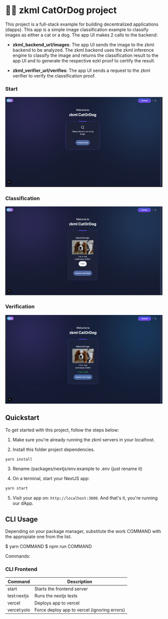 # 🐶🐱 zkml CatOrDog project

This project is a full-stack example for building decentralized applications (dapps). This app is a simple image classification example to classify images as either a cat or a dog. The app UI makes 2 calls to the backend:

- **zkml_backend_url/images**: The app UI sends the image to the zkml backend to be analyzed. The zkml backend uses the zkml inference engine to classify the image and returns the classification result to the app UI and to generate the respective ezkl proof to certify the result.

- **zkml_verifier_url/verifies**: The app UI sends a request to the zkml verifier to verify the classification proof.

### Start

<img src="packages/nextjs/public/.readme/start-page.png" alt="start page" width="500">

### Classification

<img src="packages/nextjs/public/.readme/classification.png" alt="classification" width="500">

### Verification

<img src="packages/nextjs/public/.readme/verification.png" alt="verification" width="500">

## Quickstart

To get started with this project, follow the steps below:

1. Make sure you're already running the zkml servers in your localhost.

2. Install this folder project dependencies.

```bash
yarn install
```

3. Rename /packages/nextjs/env.example to .env (just rename it)

4. On a terminal, start your NextJS app:

```bash
yarn start
```

5. Visit your app on: `http://localhost:3000`. And that's it, you're running our dApp.

## CLI Usage

Depending on your package manager, substitute the work COMMAND with the appropiate one from the list.

$ yarn COMMAND
$ npm run COMMAND

Commands:

### CLI Frontend

| Command     | Description                                  |
| ----------- | -------------------------------------------- |
| start       | Starts the frontend server                   |
| test:nextjs | Runs the nextjs tests                        |
| vercel      | Deploys app to vercel                        |
| vercel:yolo | Force deploy app to vercel (ignoring errors) |
